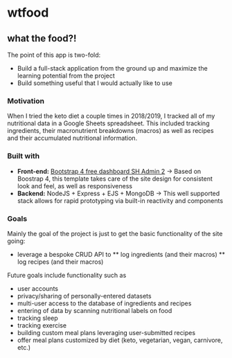 # wtfood
## what the food?!

The point of this app is two-fold:

* Build a full-stack application from the ground up and maximize the learning potential from the project
* Build something useful that I would actually like to use

### Motivation

When I tried the keto diet a couple times in 2018/2019, I tracked all of my nutritional data in a Google Sheets spreadsheet. This included tracking ingredients, their macronutrient breakdowns (macros) as well as recipes and their accumulated nutritional information.

### Built with

* **Front-end:** [Bootstrap 4 free dashboard SH Admin 2](https://startbootstrap.com/themes/sb-admin-2/) -> Based on Boostrap 4, this template takes care of the site design for consistent look and feel, as well as responsiveness
* **Backend:** NodeJS + Express + EJS + MongoDB -> This well supported stack allows for rapid prototyping via built-in reactivity and components

### Goals

Mainly the goal of the project is just to get the basic functionality of the site going: 
* leverage a bespoke CRUD API to
** log ingredients (and their macros)
** log recipes (and their macros)

Future goals include functionality such as
* user accounts
* privacy/sharing of personally-entered datasets
* multi-user access to the database of ingredients and recipes
* entering of data by scanning nutritional labels on food
* tracking sleep
* tracking exercise
* building custom meal plans leveraging user-submitted recipes
* offer meal plans customized by diet (keto, vegetarian, vegan, carnivore, etc.) 
